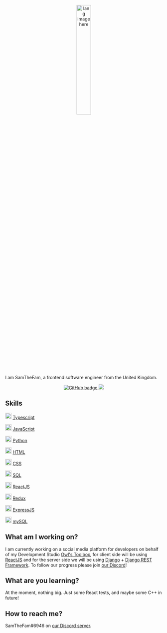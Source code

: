 <p align="center"><img width="30%" src="https://github.com/alansmathew/alansmathew/raw/master/lang.gif" alt="lang image here" /></p>

I am SamTheFam, a frontend software engineer from the United Kingdom.

<p align="center">
  <a href="https://github.com/SamTheFam?tab=followers">
    <img src="https://img.shields.io/github/followers/SamTheFam?label=Followers&logo=GitHub&style=for-the-badge" alt="GitHub badge" />
  </a>
  <a href="https://youtube.com/SamTheFam?sub_confirmation=1">
    <img src="https://img.shields.io/youtube/views/OM-XUrnWH7o?label=YouTube&logo=YouTube&style=for-the-badge" />
  </a>
</p>

## Skills
<img width="20" src="https://external-content.duckduckgo.com/iu/?u=https%3A%2F%2Fupload.wikimedia.org%2Fwikipedia%2Fcommons%2Fthumb%2F4%2F4c%2FTypescript_logo_2020.svg%2F512px-Typescript_logo_2020.svg.png&f=1&nofb=1" /> [Typescript](https://www.typescriptlang.org/) 

<img width="20" src="https://external-content.duckduckgo.com/iu/?u=https%3A%2F%2Fupload.wikimedia.org%2Fwikipedia%2Fcommons%2Fthumb%2F9%2F99%2FUnofficial_JavaScript_logo_2.svg%2F1200px-Unofficial_JavaScript_logo_2.svg.png&f=1&nofb=1" /> [JavaScript](https://developer.mozilla.org/en-US/docs/Web/javascript)

<img width="20" src="https://external-content.duckduckgo.com/iu/?u=https%3A%2F%2Flogos-download.com%2Fwp-content%2Fuploads%2F2016%2F10%2FPython_logo_icon.png&f=1&nofb=1" /> [Python](https://www.python.org/)

<img width="20" src="https://external-content.duckduckgo.com/iu/?u=https%3A%2F%2Flogos-download.com%2Fwp-content%2Fuploads%2F2017%2F07%2FHTML5_badge.png&f=1&nofb=1" /> [HTML](https://www.w3schools.com/html/)

<img width="20" src="https://external-content.duckduckgo.com/iu/?u=https%3A%2F%2Fmaxcdn.icons8.com%2FShare%2Ficon%2FLogos%2Fcss31600.png&f=1&nofb=1" /> [CSS](https://www.w3schools.com/Css/)

<img width="20" src="https://external-content.duckduckgo.com/iu/?u=https%3A%2F%2Fplatform-user-uploads.s3.amazonaws.com%2Fblog%2Fcategory%2Flogo%2F60%2Fsql.png&f=1&nofb=1" /> [SQL](https://en.wikipedia.org/wiki/SQL)

<img width="20" src="https://external-content.duckduckgo.com/iu/?u=http%3A%2F%2Flogos-download.com%2Fwp-content%2Fuploads%2F2016%2F09%2FReact_logo_logotype_emblem.png&f=1&nofb=1" /> [ReactJS](https://reactjs.org/)

<img width="20" src="https://external-content.duckduckgo.com/iu/?u=https%3A%2F%2Fraw.githubusercontent.com%2Freactjs%2Fredux%2Fmaster%2Flogo%2Flogo.png&f=1&nofb=1" /> [Redux](https://redux.js.org/)

<img width="20" src="https://external-content.duckduckgo.com/iu/?u=https%3A%2F%2Fupload.wikimedia.org%2Fwikipedia%2Fcommons%2F6%2F64%2FExpressjs.png&f=1&nofb=1" /> [ExpressJS](http://expressjs.com/)

<img width="20" src="https://external-content.duckduckgo.com/iu/?u=https%3A%2F%2Fcdn.freebiesupply.com%2Flogos%2Flarge%2F2x%2Fmysql-5-logo-png-transparent.png&f=1&nofb=1" /> [mySQL](https://www.mysql.com/)

## What am I working on?
I am currently working on a social media platform for developers on behalf of my Development Studio [Owl's Toolbox](https://owlstoolbox.net/), for client side will be using [ReactJS](https://reactjs.org/) and for the server side we will be using [Django](https://www.djangoproject.com/) + [Django REST Framework](https://www.django-rest-framework.org/). To follow our progress please join [our Discord](https://discord.gg/dxEQ7bs/)!

## What are you learning?
At the moment, nothing big. Just some React tests, and maybe some C++ in future!

## How to reach me?
SamTheFam#6946 on [our Discord server](https://discord.gg/dxEQ7bs/).
